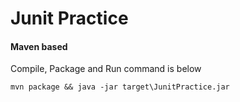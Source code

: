# Junit Practice

#### Maven based
Compile, Package and Run command is below

`mvn package && java -jar target\JunitPractice.jar`